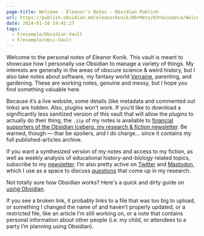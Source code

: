```yaml
---
page-title: Welcome - Eleanor's Notes - Obsidian Publish
url: https://publish.obsidian.md/eleanorkonik/00+Meta/03+Guidance/Welcome
date: 2024-01-18 19:41:27
tags:
  - F/example/Obsidian-Vault
  - F/example/obsi-Vault
---
```


Welcome to the personal notes of Eleanor Konik. This vault is meant to showcase how I personally use Obsidian to manage a variety of things. My interests are generally in the areas of obscure science & weird history, but I also take notes about software, my fantasy world [Verraine](https://publish.obsidian.md/eleanorkonik/10+Indexes/13+Stories/Verraine), parenting, and gardening. These are working notes, genuine and messy, but I hope you find something valuable here.

Because it’s a live website, some details (like metadata and commented out links) are hidden. Also, plugins won't work. If you’d like to download a significantly less sanitized version of this vault that will allow the plugins to actually do their thing, the `.zip` of my notes is available to [financial supporters of the Obsidian Iceberg, my research & fiction newsletter](https://www.eleanorkonik.com/#/portal/). Be warned, though — thar be spoilers, and I do charge... since it contains my full published-articles archive.

If you want a synthesized version of my notes and access to my fiction, as well as weekly analysis of educational history-and-biology related topics, subscribe to my [newsletter](http://eleanorkonik.com/). I’m also pretty active on [Twitter](https://twitter.com/EleanorKonik) and [Mastodon](https://pkm.social/@eleanorkonik), which I use as a space to discuss [questions](https://publish.obsidian.md/eleanorkonik/20+Information/27+Questions/Impacts+of+Increasing+Population+Density) that come up in my research.

Not totally sure how Obsidian works? Here's a quick and dirty guide on [using Obsidian](https://publish.obsidian.md/eleanorkonik/00+Meta/03+Guidance/using+Obsidian).

If you see a broken link, it probably links to a file that was too big to upload, or something I changed the name of and haven’t properly updated, or a restricted file, like an article I’m still working on, or a note that contains personal information about other people (i.e. my child, or attendees to a party I’m planning using Obsidian).